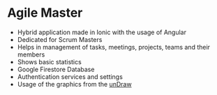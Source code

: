 # Agile Master
- Hybrid application made in Ionic with the usage of Angular
- Dedicated for Scrum Masters
- Helps in management of tasks, meetings, projects, teams and their members
- Shows basic statistics
- Google Firestore Database
- Authentication services and settings
- Usage of the graphics from the [unDraw](https://undraw.co/illustrations)
